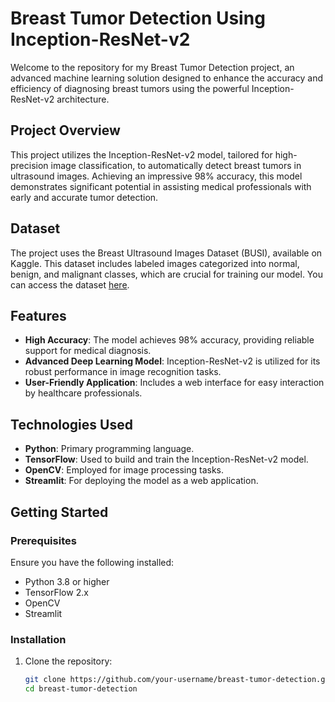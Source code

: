# Breast Tumor Detection Using Inception-ResNet-v2

Welcome to the repository for my Breast Tumor Detection project, an advanced machine learning solution designed to enhance the accuracy and efficiency of diagnosing breast tumors using the powerful Inception-ResNet-v2 architecture.

## Project Overview

This project utilizes the Inception-ResNet-v2 model, tailored for high-precision image classification, to automatically detect breast tumors in ultrasound images. Achieving an impressive 98% accuracy, this model demonstrates significant potential in assisting medical professionals with early and accurate tumor detection.

## Dataset

The project uses the Breast Ultrasound Images Dataset (BUSI), available on Kaggle. This dataset includes labeled images categorized into normal, benign, and malignant classes, which are crucial for training our model. You can access the dataset [here](https://www.kaggle.com/aryashah2k/breast-ultrasound-images-dataset).

## Features

- **High Accuracy**: The model achieves 98% accuracy, providing reliable support for medical diagnosis.
- **Advanced Deep Learning Model**: Inception-ResNet-v2 is utilized for its robust performance in image recognition tasks.
- **User-Friendly Application**: Includes a web interface for easy interaction by healthcare professionals.

## Technologies Used

- **Python**: Primary programming language.
- **TensorFlow**: Used to build and train the Inception-ResNet-v2 model.
- **OpenCV**: Employed for image processing tasks.
- **Streamlit**: For deploying the model as a web application.

## Getting Started

### Prerequisites

Ensure you have the following installed:
- Python 3.8 or higher
- TensorFlow 2.x
- OpenCV
- Streamlit

### Installation

1. Clone the repository:
   ```bash
   git clone https://github.com/your-username/breast-tumor-detection.git
   cd breast-tumor-detection
